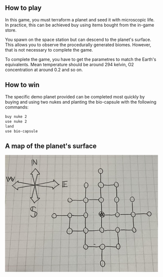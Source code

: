 ## How to play

In this game, you must terraform a planet and seed it with microscopic life. In practice, this can be achieved buy using items bought from the in-game store.

You spawn on the space station but can descend to the planet's surface. This allows you to observe the procedurally generated biomes. However, that is not necessary to complete the game. 

To complete the game, you have to get the parametres to match the Earth's equivalents. Mean temperature should be around 294 kelvin, O2 concentration at around 0.2 and so on. 

## How to win

The specific demo planet provided can be completed most quickly by buying and using two nukes and planting the bio-capsule with the following commands:

```
buy nuke 2
use nuke 2
land
use bio-capsule
```

## A map of the planet's surface

![](planet_map.jpg)
